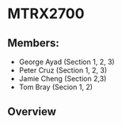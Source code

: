 # MTRX2700

## Members:

- George Ayad (Section 1, 2, 3)
- Peter Cruz (Section 1, 2, 3)
- Jamie Cheng (Section 2,3)
- Tom Bray (Secion 1, 2)

## Overview
